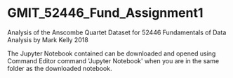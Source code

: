 # GMIT_52446_Fund_Assignment1
Analysis of the Anscombe Quartet Dataset for 52446 Fundamentals of Data Analysis by Mark Kelly 2018

The Jupyter Notebook contained can be downloaded and opened using Command Editor command 'Jupyter Notebook' when you are in the same folder as the downloaded notebook.
